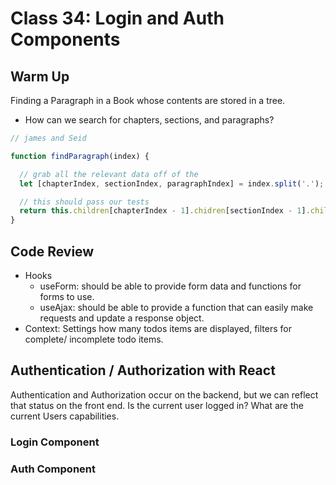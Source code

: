 # Class 34: Login and Auth Components

## Warm Up

Finding a Paragraph in a Book whose contents are stored in a tree.

* How can we search for chapters, sections, and paragraphs?

```javascript
// james and Seid

function findParagraph(index) {

  // grab all the relevant data off of the 
  let [chapterIndex, sectionIndex, paragraphIndex] = index.split('.'); // 1.1.1 => [1,1,1];

  // this should pass our tests
  return this.children[chapterIndex - 1].chidren[sectionIndex - 1].children[paragraphIndex - 1].value; // big O: 0(1);
}

```

## Code Review

* Hooks
  * useForm:  should be able to provide form data and functions for forms to use.
  * useAjax: should be able to provide a function that can easily make requests and update a response object.
* Context: Settings how  many todos items are displayed, filters for complete/ incomplete todo items.

## Authentication / Authorization with React

Authentication and Authorization occur on the backend, but we can reflect that status on the front end.  Is the current user logged in?  What are the current Users capabilities.

### Login Component

### Auth Component
